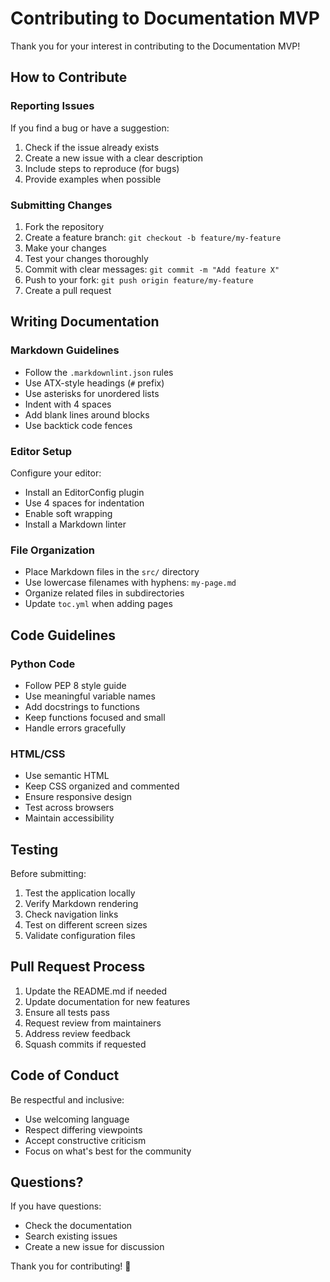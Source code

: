 # Contributing to Documentation MVP

Thank you for your interest in contributing to the Documentation MVP!

## How to Contribute

### Reporting Issues

If you find a bug or have a suggestion:

1.  Check if the issue already exists
2.  Create a new issue with a clear description
3.  Include steps to reproduce (for bugs)
4.  Provide examples when possible

### Submitting Changes

1.  Fork the repository
2.  Create a feature branch: `git checkout -b feature/my-feature`
3.  Make your changes
4.  Test your changes thoroughly
5.  Commit with clear messages: `git commit -m "Add feature X"`
6.  Push to your fork: `git push origin feature/my-feature`
7.  Create a pull request

## Writing Documentation

### Markdown Guidelines

*   Follow the `.markdownlint.json` rules
*   Use ATX-style headings (`#` prefix)
*   Use asterisks for unordered lists
*   Indent with 4 spaces
*   Add blank lines around blocks
*   Use backtick code fences

### Editor Setup

Configure your editor:

*   Install an EditorConfig plugin
*   Use 4 spaces for indentation
*   Enable soft wrapping
*   Install a Markdown linter

### File Organization

*   Place Markdown files in the `src/` directory
*   Use lowercase filenames with hyphens: `my-page.md`
*   Organize related files in subdirectories
*   Update `toc.yml` when adding pages

## Code Guidelines

### Python Code

*   Follow PEP 8 style guide
*   Use meaningful variable names
*   Add docstrings to functions
*   Keep functions focused and small
*   Handle errors gracefully

### HTML/CSS

*   Use semantic HTML
*   Keep CSS organized and commented
*   Ensure responsive design
*   Test across browsers
*   Maintain accessibility

## Testing

Before submitting:

1.  Test the application locally
2.  Verify Markdown rendering
3.  Check navigation links
4.  Test on different screen sizes
5.  Validate configuration files

## Pull Request Process

1.  Update the README.md if needed
2.  Update documentation for new features
3.  Ensure all tests pass
4.  Request review from maintainers
5.  Address review feedback
6.  Squash commits if requested

## Code of Conduct

Be respectful and inclusive:

*   Use welcoming language
*   Respect differing viewpoints
*   Accept constructive criticism
*   Focus on what's best for the community

## Questions?

If you have questions:

*   Check the documentation
*   Search existing issues
*   Create a new issue for discussion

Thank you for contributing! 🎉
